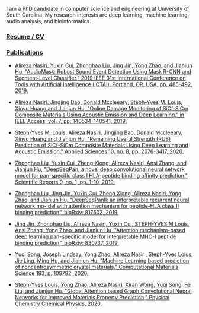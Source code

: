 I am a PhD candidate in computer science and engineering at University of South Carolina. My research interests are deep learning, machine learning, audio analysis, and bioinformatics.

### <a href="my_files/Ali_Nasiri_CV2020.pdf" target="_blank">Resume / CV 

### Publications
* Alireza Nasiri, Yuxin Cui, Zhonghao Liu, Jing Jin, Yong Zhao, and Jianjun Hu, "AudioMask: Robust Sound Event Detection Using Mask R-CNN and Segment-Level Classifier," 2019 IEEE 31st International Conference on Tools with Artificial Intelligence (ICTAI), Portland, OR, USA, pp. 485-492, 2019. 
 
* Alireza Nasiri, Jingjing Bao, Donald Mccleeary, Steph-Yves M. Louis, Xinyu Huang and Jianjun Hu, "Online Damage Monitoring of SiCf-SiCm Composite Materials Using Acoustic Emission and Deep Learning," in IEEE Access, vol. 7, pp. 140534-140541, 2019.
 
* Steph-Yves M. Louis, Alireza Nasiri, Jingjing Bao, Donald Mccleeary, Xinyu Huang and Jianjun Hu, "Remaining Useful Strength (RUS) Prediction of SiCf-SiCm Composite Materials Using Deep Learning and Acoustic Emission," Applied Sciences 10, no. 8, pp. 2076-3417, 2020.
 
* Zhonghao Liu, Yuxin Cui, Zheng Xiong, Alireza Nasiri, Ansi Zhang, and Jianjun Hu, "DeepSeqPan, a novel deep convolutional neural network model for pan-specific class I HLA-peptide binding affinity prediction," Scientific Reports 9, no. 1, pp. 1-10, 2019.
 
* Zhonghao Liu, Jing Jin, Yuxin Cui, Zheng Xiong, Alireza Nasiri, Yong Zhao, and Jianjun Hu, "DeepSeqPanII: an interpretable recurrent neural network mo- del with attention mechanism for peptide-HLA class II binding prediction," bioRxiv: 817502, 2019.
 
* Jing Jin, Zhonghao Liu, Alireza Nasiri, Yuxin Cui, STEPH-YVES M Louis, Ansi Zhang, Yong Zhao, and Jianjun Hu, "Attention mechanism-based deep learning pan-specific model for interpretable MHC-I peptide binding prediction," bioRxiv: 830737, 2019. 
 
* Yuqi Song, Joseph Lindsay, Yong Zhao, Alireza Nasiri, Steph-Yves Loius, Jie Ling, Ming Hu, and Jianjun Hu. "Machine Learning based prediction of noncentrosymmetric crystal materials," Computational Materials Science 183, p. 109792, 2020.
 
* Steph-Yves Louis, Yong Zhao, Alireza Nasiri, Xiran Wong, Yuqi Song, Fei Liu, and Jianjun Hu. "Global Attention based Graph Convolutional Neural Networks for Improved Materials Property Prediction," Physical Chemistry Chemical Physics, 2020.
